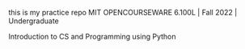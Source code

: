 this is my practice repo 
MIT OPENCOURSEWARE 6.100L | Fall 2022 | Undergraduate

Introduction to CS and Programming using Python
